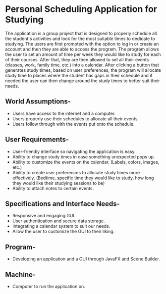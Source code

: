 # Personal Scheduling Application for Studying

The application is a group project that is designed to properly schedule all the student's activities and look for the most suitable times to dedicate to studying. 
The users are first prompted with the option to log in or create an account and then they are able to access the program. The program allows the user to set an amount of time 
per week they would like to study for each of their courses. After that, they are then allowed to set all their events (classes, work, family time, etc.) into a calendar. 
After clicking a button that generates study times, based on user preferences, the program will allocate study time to places where the student has gaps in their schedule 
and if needed the user can then change around the study times to better suit their needs.

## World Assumptions-
* Users have access to the internet and a computer.
* Users properly use their schedules to allocate all their events.
* Users follow through with the events put onto the schedule.

## User Requirements-
* User-friendly interface so navigating the application is easy.
* Ability to change study times in case something unexpected pops up.
* Ability to customize the events on the calendar. (Labels, colors, images, etc.)
* Ability to create user preferences to allocate study times more effectively. (Bedtime, specific time they would like to study, how long they would like their studying sessions to be)
* Ability to attach notes to certain events.

## Specifications and Interface Needs-
* Responsive and engaging GUI.
* User authentication and secure data storage.
* Integrating a calendar system to suit our needs.
* Allow the user to customize the GUI to their liking.

## Program-
* Developing an application and a GUI through JavaFX and Scene Builder.

## Machine-
* Computer to run the application on.
